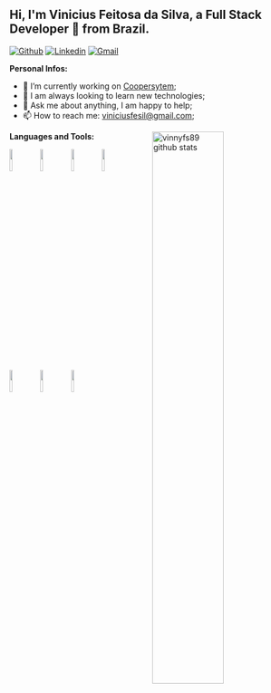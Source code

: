 ## Hi, I'm Vinicius Feitosa da Silva, a Full Stack Developer 🚀 from Brazil.

[![Github](https://img.shields.io/badge/-Github-000?style=flat&logo=Github&logoColor=white)](https://github.com/vinnyfs89)
[![Linkedin](https://img.shields.io/badge/-LinkedIn-blue?style=flat&logo=Linkedin&logoColor=white)](https://www.linkedin.com/in/vinnyfs89)
[![Gmail](https://img.shields.io/badge/-Gmail-c14438?style=flat&logo=Gmail&logoColor=white)](mailto:viniciusfesil@gmail.com)

**Personal Infos:**

- 💼 I’m currently working on [Coopersytem](https://www.coopersystem.com.br);
- 🔧   I am always looking to learn new technologies;
- 💬 Ask me about anything, I am happy to help;
- 📫 How to reach me: viniciusfesil@gmail.com;

<a href="https://github.com/vinnyfs89">
    <img width="50%" align="right" width="50%" alt="vinnyfs89 github stats" src="https://github-readme-stats.vercel.app/api?username=vinnyfs89&show_icons=true&hide_border=true" />
  </a>

**Languages and Tools:**
  <!-- Your languages and tools. Be careful with the alignment. 
  You can use this sites to get logos: https://www.vectorlogo.zone or https://simpleicons.org/
  -->

 <img width="10%" src="https://www.vectorlogo.zone/logos/nodejs/nodejs-horizontal.svg" />
<img width="10%" src="https://www.vectorlogo.zone/logos/nestjs/nestjs-ar21.svg" />
<img width="10%" src="https://raw.githubusercontent.com/prplx/svg-logos/5585531d45d294869c4eaab4d7cf2e9c167710a9/svg/vue.svg" />
<img width="10%" src="https://www.vectorlogo.zone/logos/reactjs/reactjs-ar21.svg" />
<img width="10%" src="https://www.vectorlogo.zone/logos/angular/angular-ar21.svg" />
<img width="10%" src="https://www.vectorlogo.zone/logos/laravel/laravel-ar21.svg" />
<img width="10%" src="https://www.vectorlogo.zone/logos/php/php-ar21.svg" />

</p>
